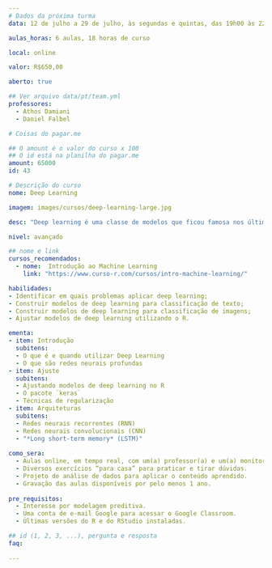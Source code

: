 ```yaml
---
# Dados da próxima turma
data: 12 de julho a 29 de julho, às segundas e quintas, das 19h00 às 22h00

aulas_horas: 6 aulas, 18 horas de curso

local: online

valor: R$650,00

aberto: true

## Ver arquivo data/pt/team.yml
professores:
  - Athos Damiani
  - Daniel Falbel

# Coisas do pagar.me

## O amount é o valor do curso x 100
## O id está na planilha do pagar.me
amount: 65000
id: 43

# Descrição do curso
nome: Deep Learning

imagem: images/cursos/deep-learning-large.jpg

desc: "Deep learning é uma classe de modelos que ficou famosa nos últimos anos dentro do Machine Learning por resolver problemas historicamnte difíceis de detecção de imagem, transcrição de áudio e classificação de textos. O objetivo deste curso é se familiarizar com as principais técnicas utilizadas em Deep Learning, discutindo como funcionam as redes neurais, quais são os softwares utilizados para treiná-las e quais são as principais técnicas para tunar esses modelos."

nivel: avançado

## nome e link
cursos_recomendados:
  - nome:  Introdução ao Machine Learning
    link: "https://www.curso-r.com/cursos/intro-machine-learning/"

habilidades:
- Identificar em quais problemas aplicar deep learning;
- Construir modelos de deep learning para classificação de texto;
- Construir modelos de deep learning para classificação de imagens;
- Ajustar modelos de deep learning utilizando o R.

ementa:
- item: Introdução
  subitens:
  - O que é e quando utilizar Deep Learning
  - O que são redes neurais profundas
- item: Ajuste
  subitens:
  - Ajustando modelos de deep learning no R
  - O pacote `keras`
  - Técnicas de regularização
- item: Arquiteturas
  subitens:
  - Redes neurais recorrentes (RNN)
  - Redes neurais convolucionais (CNN)
  - "*Long short-term memory* (LSTM)"
  
como_sera: 
  - Aulas online, em tempo real, com um(a) professor(a) e um(a) monitor(a).
  - Diversos exercícios “para casa” para praticar e tirar dúvidas.
  - Projeto de análise de dados para aplicar o conteúdo aprendido.
  - Gravação das aulas disponíveis por pelo menos 1 ano.
  
pre_requisitos: 
  - Interesse por modelagem preditiva.
  - Uma conta de e-mail Google para acessar o Google Classroom.
  - Últimas versões do R e do RStudio instaladas.

## id (1, 2, 3, ...), pergunta e resposta
faq:
  
---
```



